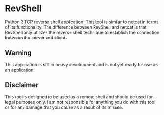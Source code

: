 # RevShell

Python 3 TCP reverse shell application. This tool is similar to netcat in terms of its functionality. The difference between RevShell and netcat is that RevShell only utilizes the reverse shell technique to establish the connection between the server and client.

## Warning

This application is still in heavy development and is not yet ready for use as an application.

## Disclaimer

This tool is designed to be used as a remote shell and should be used for legal purposes only. I am not responsible for anything you do with this tool, or for any damage that you cause as a result of its misuse.
